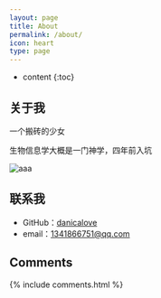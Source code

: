 ```yaml
---
layout: page
title: About
permalink: /about/
icon: heart
type: page
---
```


* content
{:toc}

## 关于我


一个搬砖的少女


生物信息学大概是一门神学，四年前入坑

![aaa](http://mmbiz.qpic.cn/mmbiz_jpg/lcaq0oMjdFzic25VhvzJMdm5uY4DVue18FpRaQ4NuDwEEUOWEFLUib5abVxZ5wekAl9aWhiaooMcCCfSVGfcc8RqA/640?wx_fmt=jpeg&tp=webp&wxfrom=5&wx_lazy=1)


## 联系我

* GitHub：[danicalove](https://github.com/danicalove)
* email：1341866751@qq.com



## Comments

{% include comments.html %}
